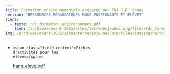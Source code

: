 ```yaml
---
title: Formation environnementale préparée par TDJ R.D. Congo
section: "RESSOURCES PÉDAGOGIQUES POUR ENSEIGNANTS ET ÉLÈVES"
liens:
  - texte: rdc_formation_environnement.pdf
    lien: /archives/avant-2025/sites/terredesjeunes.org/files/rdc_formation_environnement_1.pdf
img: /archives/avant-2025/sites/terredesjeunes.org/files/imagecache/tdj_image_ressource/_h1Screen%20shot%202011-04-21%20at%201.16.14%20PM.png
---
```

  -
        <span class="field-content">Fiches
        d'activités pour les
        élèves</span>
      </div>
      <div class="views-field-field-my-documents-fid">
        <div class="field-content">
          <div class="filefield-file">
            <a href="../sites/terredesjeunes.org/files/hann_eleve.pdf" type="application/pdf; length=2840763">hann_eleve.pdf</a>
          </div>
        </div>
      </div>
      <div class="views-field-edit-node"></div>
    </div>
